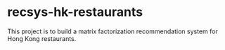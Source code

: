 # recsys-hk-restaurants
This project is to build a matrix factorization recommendation system for Hong Kong restaurants. 
